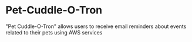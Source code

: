 # Pet-Cuddle-O-Tron
"Pet Cuddle-O-Tron" allows users to receive email reminders about events related to their pets using AWS services
